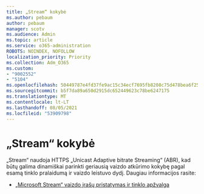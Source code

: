 ```yaml
---
title: „Stream“ kokybė
ms.author: pebaum
author: pebaum
manager: scotv
ms.audience: Admin
ms.topic: article
ms.service: o365-administration
ROBOTS: NOINDEX, NOFOLLOW
localization_priority: Priority
ms.collection: Adm_O365
ms.custom:
- "9002552"
- "5104"
ms.openlocfilehash: 50449787e4fd37fe9ac15c34ecf7695fb8208c75d478bea6f25af3787063083b
ms.sourcegitcommit: b5f7da89a650d2915dc652449623c78be6247175
ms.translationtype: MT
ms.contentlocale: lt-LT
ms.lasthandoff: 08/05/2021
ms.locfileid: "53909798"
---
```

# <a name="stream-quality"></a>„Stream“ kokybė

„Stream“ naudoja HTTPS „Unicast Adaptive bitrate Streaming“ (ABR), kad būtų galima dinamiškai parinkti geriausią vaizdo atkūrimo kokybę pagal esamą tinklo pralaidumą ir vaizdo leistuvo dydį. Daugiau informacijos rasite:

- [„Microsoft Stream“ vaizdo įrašų pristatymas ir tinklo apžvalga](https://docs.microsoft.com/stream/network-overview)
